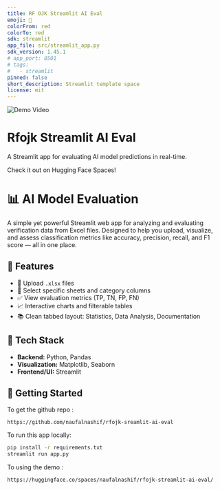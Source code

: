 ```yaml
---
title: RF OJK Streamlit AI Eval
emoji: 🚀
colorFrom: red
colorTo: red
sdk: streamlit
app_file: src/streamlit_app.py
sdk_version: 1.45.1
# app_port: 8501
# tags:
#   - streamlit
pinned: false
short_description: Streamlit template space
license: mit
---
```



![Demo Video](src/assets/streamlit-demo.gif)

# Rfojk Streamlit AI Eval

A Streamlit app for evaluating AI model predictions in real-time.

Check it out on Hugging Face Spaces!


# 📊 AI Model Evaluation

A simple yet powerful Streamlit web app for analyzing and evaluating verification data from Excel files. Designed to help you upload, visualize, and assess classification metrics like accuracy, precision, recall, and F1 score — all in one place.

## 🔧 Features

- 📁 Upload `.xlsx` files
- 📄 Select specific sheets and category columns
- ✅ View evaluation metrics (TP, TN, FP, FN)
- 📈 Interactive charts and filterable tables
- 📚 Clean tabbed layout: Statistics, Data Analysis, Documentation

## 🧱 Tech Stack

- **Backend:** Python, Pandas
- **Visualization:** Matplotlib, Seaborn
- **Frontend/UI:** Streamlit

## 🚀 Getting Started

To get the github repo :
```
https://github.com/naufalnashif/rfojk-sreamlit-ai-eval
```

To run this app locally:

```bash
pip install -r requirements.txt
streamlit run app.py
``` 

To using the demo :
``` huggingface
https://huggingface.co/spaces/naufalnashif/rfojk-streamlit-ai-eval/
```

